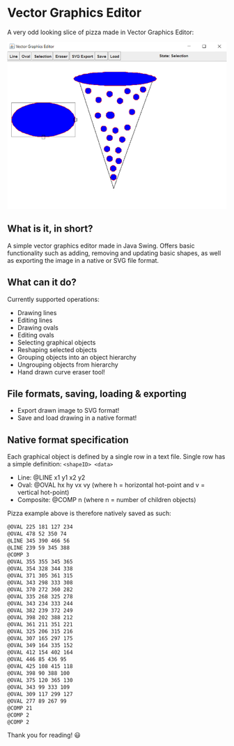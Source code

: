 # Vector Graphics Editor

A very odd looking slice of pizza made in Vector Graphics Editor:

![Pizza](docs/images/Pizza.png)

## What is it, in short?
A simple vector graphics editor made in Java Swing. Offers basic functionality such as adding, removing and updating basic shapes, as well as exporting the image in a native or SVG file format.

## What can it do?
Currently supported operations:
* Drawing lines
* Editing lines
* Drawing ovals
* Editing ovals
* Selecting graphical objects
* Reshaping selected objects
* Grouping objects into an object hierarchy
* Ungrouping objects from hierarchy
* Hand drawn curve eraser tool!

## File formats, saving, loading & exporting
* Export drawn image to SVG format!
* Save and load drawing in a native format!

## Native format specification
Each graphical object is defined by a single row in a text file.
Single row has a simple definition: `<shapeID> <data>`
* Line: @LINE x1 y1 x2 y2
* Oval: @OVAL hx hy vx vy (where h = horizontal hot-point and v = vertical hot-point)
* Composite: @COMP n (where n = number of children objects)

Pizza example above is therefore natively saved as such:
```
@OVAL 225 181 127 234
@OVAL 478 52 350 74
@LINE 345 390 466 56
@LINE 239 59 345 388
@COMP 3
@OVAL 355 355 345 365
@OVAL 354 328 344 338
@OVAL 371 305 361 315
@OVAL 343 298 333 308
@OVAL 370 272 360 282
@OVAL 335 268 325 278
@OVAL 343 234 333 244
@OVAL 382 239 372 249
@OVAL 398 202 388 212
@OVAL 361 211 351 221
@OVAL 325 206 315 216
@OVAL 307 165 297 175
@OVAL 349 164 335 152
@OVAL 412 154 402 164
@OVAL 446 85 436 95
@OVAL 425 108 415 118
@OVAL 398 90 388 100
@OVAL 375 120 365 130
@OVAL 343 99 333 109
@OVAL 309 117 299 127
@OVAL 277 89 267 99
@COMP 21
@COMP 2
@COMP 2
```

Thank you for reading! :smiley:
